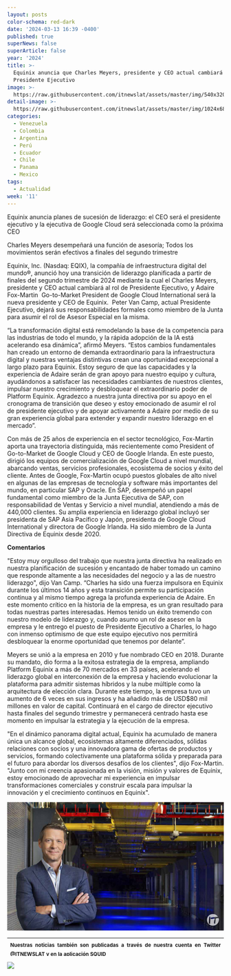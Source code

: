 ```yaml
---
layout: posts
color-schema: red-dark
date: '2024-03-13 16:39 -0400'
published: true
superNews: false
superArticle: false
year: '2024'
title: >-
  Equinix anuncia que Charles Meyers, presidente y CEO actual cambiará al rol de
  Presidente Ejecutivo
image: >-
  https://raw.githubusercontent.com/itnewslat/assets/master/img/540x320/Charles-Mayers-p.jpg
detail-image: >-
  https://raw.githubusercontent.com/itnewslat/assets/master/img/1024x680/Charles-Mayers-g.jpg
categories:
  - Venezuela
  - Colombia
  - Argentina
  - Perú
  - Ecuador
  - Chile
  - Panama
  - Mexico
tags:
  - Actualidad
week: '11'
---
```

Equinix anuncia planes de sucesión de liderazgo: el CEO será el presidente ejecutivo y la ejecutiva de Google Cloud será seleccionada como la próxima CEO

Charles Meyers desempeñará una función de asesoría; Todos los movimientos serán efectivos a finales del segundo trimestre

Equinix, Inc. (Nasdaq: EQIX), la compañía de infraestructura digital del mundo®, anunció hoy una transición de liderazgo planificada a partir de finales del segundo trimestre de 2024 mediante la cual el Charles Meyers, presidente y CEO actual cambiará al rol de Presidente Ejecutivo, y Adaire Fox-Martin  Go-to-Market President de Google Cloud International será la nueva presidente y CEO de Equinix.  Peter Van Camp, actual Presidente Ejecutivo, dejará sus responsabilidades formales como miembro de la Junta para asumir el rol de Asesor Especial en la misma.

“La transformación digital está remodelando la base de la competencia para las industrias de todo el mundo, y la rápida adopción de la IA está acelerando esa dinámica”, afirmó Meyers. “Estos cambios fundamentales han creado un entorno de demanda extraordinario para la infraestructura digital y nuestras ventajas distintivas crean una oportunidad excepcional a largo plazo para Equinix. Estoy seguro de que las capacidades y la experiencia de Adaire serán de gran apoyo para nuestro equipo y cultura, ayudándonos a satisfacer las necesidades cambiantes de nuestros clientes, impulsar nuestro crecimiento y desbloquear el extraordinario poder de Platform Equinix. Agradezco a nuestra junta directiva por su apoyo en el cronograma de transición que deseo y estoy emocionado de asumir el rol de presidente ejecutivo y de apoyar activamente a Adaire por medio de su gran experiencia global para extender y expandir nuestro liderazgo en el mercado”.

Con más de 25 años de experiencia en el sector tecnológico, Fox-Martin aporta una trayectoria distinguida, más recientemente como President of Go-to-Market de Google Cloud y CEO de Google Irlanda. En este puesto, dirigió los equipos de comercialización de Google Cloud a nivel mundial, abarcando ventas, servicios profesionales, ecosistema de socios y éxito del cliente. Antes de Google, Fox-Martin ocupó puestos globales de alto nivel en algunas de las empresas de tecnología y software más importantes del mundo, en particular SAP y Oracle. En SAP, desempeñó un papel fundamental como miembro de la Junta Ejecutiva de SAP, con responsabilidad de Ventas y Servicio a nivel mundial, atendiendo a más de 440,000 clientes. Su amplia experiencia en liderazgo global incluyó ser presidenta de SAP Asia Pacífico y Japón, presidenta de Google Cloud International y directora de Google Irlanda. Ha sido miembro de la Junta Directiva de Equinix desde 2020.

**Comentarios**

"Estoy muy orgulloso del trabajo que nuestra junta directiva ha realizado en nuestra planificación de sucesión y encantado de haber tomado un camino que responde altamente a las necesidades del negocio y a las de nuestro liderazgo", dijo Van Camp. “Charles ha sido una fuerza impulsora en Equinix durante los últimos 14 años y esta transición permite su participación continua y al mismo tiempo agrega la profunda experiencia de Adaire. En este momento crítico en la historia de la empresa, es un gran resultado para todas nuestras partes interesadas. Hemos tenido un éxito tremendo con nuestro modelo de liderazgo y, cuando asumo un rol de asesor en la empresa y le entrego el puesto de Presidente Ejecutivo a Charles, lo hago con inmenso optimismo de que este equipo ejecutivo nos permitirá desbloquear la enorme oportunidad que tenemos por delante”.

Meyers se unió a la empresa en 2010 y fue nombrado CEO en 2018. Durante su mandato, dio forma a la exitosa estrategia de la empresa, ampliando Platform Equinix a más de 70 mercados en 33 países, acelerando el liderazgo global en interconexión de la empresa y haciendo evolucionar la plataforma para admitir sistemas híbridos y la nube múltiple como la arquitectura de elección clara. Durante este tiempo, la empresa tuvo un aumento de 6 veces en sus ingresos y ha añadido más de USD$80 mil millones en valor de capital. Continuará en el cargo de director ejecutivo hasta finales del segundo trimestre y permanecerá centrado hasta ese momento en impulsar la estrategia y la ejecución de la empresa.

"En el dinámico panorama digital actual, Equinix ha acumulado de manera única un alcance global, ecosistemas altamente diferenciados, sólidas relaciones con socios y una innovadora gama de ofertas de productos y servicios, formando colectivamente una plataforma sólida y preparada para el futuro para abordar los diversos desafíos de los clientes", dijo Fox-Martin. "Junto con mi creencia apasionada en la visión, misión y valores de Equinix, estoy emocionado de aprovechar mi experiencia en impulsar transformaciones comerciales y construir escala para impulsar la innovación y el crecimiento continuos en Equinix".

![](https://raw.githubusercontent.com/itnewslat/assets/master/img/540x320/Charles-Mayers-p.jpg)

<table style="height: 42px;" width="569">
<tbody>
<tr>
<td style="text-align: justify;"><sub><strong>Nuestras noticias también son publicadas a través de nuestra cuenta en Twitter <a href="https://twitter.com/itnewslat?lang=es">@ITNEWSLAT</a> y en la aplicación <a href="https://squidapp.co/en/">SQUID</a></strong></sub></td>
</tr>
</tbody>
</table>

<img src="https://tracker.metricool.com/c3po.jpg?hash=56f88a41e39ab42c063cc51676587a04"/>
